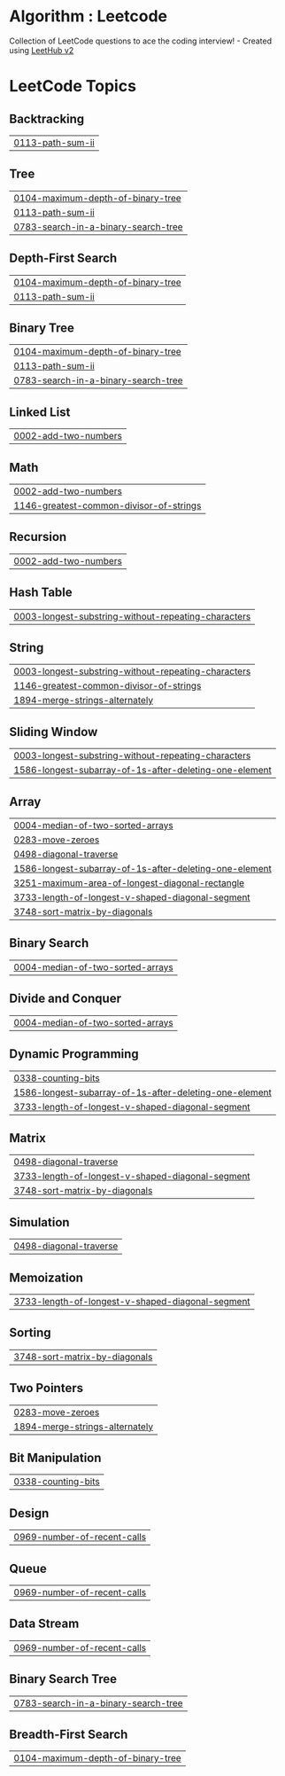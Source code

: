 # Algorithm : Leetcode
Collection of LeetCode questions to ace the coding interview! - Created using [LeetHub v2](https://github.com/arunbhardwaj/LeetHub-2.0)

<!---LeetCode Topics Start-->
# LeetCode Topics
## Backtracking
|  |
| ------- |
| [0113-path-sum-ii](https://github.com/kangsumin2ya/Algorithm_Leetcode/tree/master/0113-path-sum-ii) |
## Tree
|  |
| ------- |
| [0104-maximum-depth-of-binary-tree](https://github.com/kangsumin2ya/Algorithm_Leetcode/tree/master/0104-maximum-depth-of-binary-tree) |
| [0113-path-sum-ii](https://github.com/kangsumin2ya/Algorithm_Leetcode/tree/master/0113-path-sum-ii) |
| [0783-search-in-a-binary-search-tree](https://github.com/kangsumin2ya/Algorithm_Leetcode/tree/master/0783-search-in-a-binary-search-tree) |
## Depth-First Search
|  |
| ------- |
| [0104-maximum-depth-of-binary-tree](https://github.com/kangsumin2ya/Algorithm_Leetcode/tree/master/0104-maximum-depth-of-binary-tree) |
| [0113-path-sum-ii](https://github.com/kangsumin2ya/Algorithm_Leetcode/tree/master/0113-path-sum-ii) |
## Binary Tree
|  |
| ------- |
| [0104-maximum-depth-of-binary-tree](https://github.com/kangsumin2ya/Algorithm_Leetcode/tree/master/0104-maximum-depth-of-binary-tree) |
| [0113-path-sum-ii](https://github.com/kangsumin2ya/Algorithm_Leetcode/tree/master/0113-path-sum-ii) |
| [0783-search-in-a-binary-search-tree](https://github.com/kangsumin2ya/Algorithm_Leetcode/tree/master/0783-search-in-a-binary-search-tree) |
## Linked List
|  |
| ------- |
| [0002-add-two-numbers](https://github.com/kangsumin2ya/Algorithm_Leetcode/tree/master/0002-add-two-numbers) |
## Math
|  |
| ------- |
| [0002-add-two-numbers](https://github.com/kangsumin2ya/Algorithm_Leetcode/tree/master/0002-add-two-numbers) |
| [1146-greatest-common-divisor-of-strings](https://github.com/kangsumin2ya/Algorithm_Leetcode/tree/master/1146-greatest-common-divisor-of-strings) |
## Recursion
|  |
| ------- |
| [0002-add-two-numbers](https://github.com/kangsumin2ya/Algorithm_Leetcode/tree/master/0002-add-two-numbers) |
## Hash Table
|  |
| ------- |
| [0003-longest-substring-without-repeating-characters](https://github.com/kangsumin2ya/Algorithm_Leetcode/tree/master/0003-longest-substring-without-repeating-characters) |
## String
|  |
| ------- |
| [0003-longest-substring-without-repeating-characters](https://github.com/kangsumin2ya/Algorithm_Leetcode/tree/master/0003-longest-substring-without-repeating-characters) |
| [1146-greatest-common-divisor-of-strings](https://github.com/kangsumin2ya/Algorithm_Leetcode/tree/master/1146-greatest-common-divisor-of-strings) |
| [1894-merge-strings-alternately](https://github.com/kangsumin2ya/Algorithm_Leetcode/tree/master/1894-merge-strings-alternately) |
## Sliding Window
|  |
| ------- |
| [0003-longest-substring-without-repeating-characters](https://github.com/kangsumin2ya/Algorithm_Leetcode/tree/master/0003-longest-substring-without-repeating-characters) |
| [1586-longest-subarray-of-1s-after-deleting-one-element](https://github.com/kangsumin2ya/Algorithm_Leetcode/tree/master/1586-longest-subarray-of-1s-after-deleting-one-element) |
## Array
|  |
| ------- |
| [0004-median-of-two-sorted-arrays](https://github.com/kangsumin2ya/Algorithm_Leetcode/tree/master/0004-median-of-two-sorted-arrays) |
| [0283-move-zeroes](https://github.com/kangsumin2ya/Algorithm_Leetcode/tree/master/0283-move-zeroes) |
| [0498-diagonal-traverse](https://github.com/kangsumin2ya/Algorithm_Leetcode/tree/master/0498-diagonal-traverse) |
| [1586-longest-subarray-of-1s-after-deleting-one-element](https://github.com/kangsumin2ya/Algorithm_Leetcode/tree/master/1586-longest-subarray-of-1s-after-deleting-one-element) |
| [3251-maximum-area-of-longest-diagonal-rectangle](https://github.com/kangsumin2ya/Algorithm_Leetcode/tree/master/3251-maximum-area-of-longest-diagonal-rectangle) |
| [3733-length-of-longest-v-shaped-diagonal-segment](https://github.com/kangsumin2ya/Algorithm_Leetcode/tree/master/3733-length-of-longest-v-shaped-diagonal-segment) |
| [3748-sort-matrix-by-diagonals](https://github.com/kangsumin2ya/Algorithm_Leetcode/tree/master/3748-sort-matrix-by-diagonals) |
## Binary Search
|  |
| ------- |
| [0004-median-of-two-sorted-arrays](https://github.com/kangsumin2ya/Algorithm_Leetcode/tree/master/0004-median-of-two-sorted-arrays) |
## Divide and Conquer
|  |
| ------- |
| [0004-median-of-two-sorted-arrays](https://github.com/kangsumin2ya/Algorithm_Leetcode/tree/master/0004-median-of-two-sorted-arrays) |
## Dynamic Programming
|  |
| ------- |
| [0338-counting-bits](https://github.com/kangsumin2ya/Algorithm_Leetcode/tree/master/0338-counting-bits) |
| [1586-longest-subarray-of-1s-after-deleting-one-element](https://github.com/kangsumin2ya/Algorithm_Leetcode/tree/master/1586-longest-subarray-of-1s-after-deleting-one-element) |
| [3733-length-of-longest-v-shaped-diagonal-segment](https://github.com/kangsumin2ya/Algorithm_Leetcode/tree/master/3733-length-of-longest-v-shaped-diagonal-segment) |
## Matrix
|  |
| ------- |
| [0498-diagonal-traverse](https://github.com/kangsumin2ya/Algorithm_Leetcode/tree/master/0498-diagonal-traverse) |
| [3733-length-of-longest-v-shaped-diagonal-segment](https://github.com/kangsumin2ya/Algorithm_Leetcode/tree/master/3733-length-of-longest-v-shaped-diagonal-segment) |
| [3748-sort-matrix-by-diagonals](https://github.com/kangsumin2ya/Algorithm_Leetcode/tree/master/3748-sort-matrix-by-diagonals) |
## Simulation
|  |
| ------- |
| [0498-diagonal-traverse](https://github.com/kangsumin2ya/Algorithm_Leetcode/tree/master/0498-diagonal-traverse) |
## Memoization
|  |
| ------- |
| [3733-length-of-longest-v-shaped-diagonal-segment](https://github.com/kangsumin2ya/Algorithm_Leetcode/tree/master/3733-length-of-longest-v-shaped-diagonal-segment) |
## Sorting
|  |
| ------- |
| [3748-sort-matrix-by-diagonals](https://github.com/kangsumin2ya/Algorithm_Leetcode/tree/master/3748-sort-matrix-by-diagonals) |
## Two Pointers
|  |
| ------- |
| [0283-move-zeroes](https://github.com/kangsumin2ya/Algorithm_Leetcode/tree/master/0283-move-zeroes) |
| [1894-merge-strings-alternately](https://github.com/kangsumin2ya/Algorithm_Leetcode/tree/master/1894-merge-strings-alternately) |
## Bit Manipulation
|  |
| ------- |
| [0338-counting-bits](https://github.com/kangsumin2ya/Algorithm_Leetcode/tree/master/0338-counting-bits) |
## Design
|  |
| ------- |
| [0969-number-of-recent-calls](https://github.com/kangsumin2ya/Algorithm_Leetcode/tree/master/0969-number-of-recent-calls) |
## Queue
|  |
| ------- |
| [0969-number-of-recent-calls](https://github.com/kangsumin2ya/Algorithm_Leetcode/tree/master/0969-number-of-recent-calls) |
## Data Stream
|  |
| ------- |
| [0969-number-of-recent-calls](https://github.com/kangsumin2ya/Algorithm_Leetcode/tree/master/0969-number-of-recent-calls) |
## Binary Search Tree
|  |
| ------- |
| [0783-search-in-a-binary-search-tree](https://github.com/kangsumin2ya/Algorithm_Leetcode/tree/master/0783-search-in-a-binary-search-tree) |
## Breadth-First Search
|  |
| ------- |
| [0104-maximum-depth-of-binary-tree](https://github.com/kangsumin2ya/Algorithm_Leetcode/tree/master/0104-maximum-depth-of-binary-tree) |
<!---LeetCode Topics End-->
